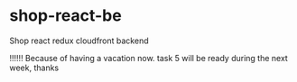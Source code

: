 # shop-react-be
Shop react redux cloudfront backend


!!!!!!
Because of having a vacation now. task 5 will be
ready during the next week, thanks
